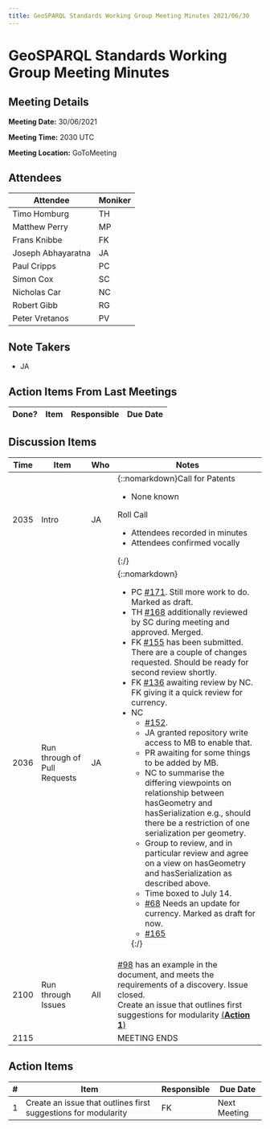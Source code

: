 ```yaml
---
title: GeoSPARQL Standards Working Group Meeting Minutes 2021/06/30
---
```

# GeoSPARQL Standards Working Group Meeting Minutes
## Meeting Details
**Meeting Date:** 30/06/2021

**Meeting Time:** 2030 UTC

**Meeting Location:** GoToMeeting  

## Attendees

| Attendee | Moniker |
| ---- | ---- |
| Timo Homburg | TH |
| Matthew Perry | MP |
| Frans Knibbe | FK |
| Joseph Abhayaratna | JA |
| Paul Cripps | PC |
| Simon Cox | SC |
| Nicholas Car | NC |
| Robert Gibb | RG |
| Peter Vretanos | PV |


## Note Takers
- JA

## Action Items From Last Meetings

| Done? | Item | Responsible | Due Date |
| ---- | ---- | ---- | --- |


## Discussion Items

| Time | Item | Who | Notes |
| ---- | ---- | ---- | ---- |
| 2035 | Intro | JA | {::nomarkdown}Call for Patents<ul><li>None known</li></ul>Roll Call<ul><li>Attendees recorded in minutes</li><li>Attendees confirmed vocally</li></ul>{:/} |
| 2036 | Run through of Pull Requests | JA | {::nomarkdown}<ul><li>PC [#171](https://github.com/opengeospatial/ogc-geosparql/pull/171). Still more work to do.<br/>Marked as draft.<br/></li><li>TH [#168](https://github.com/opengeospatial/ogc-geosparql/pull/168) additionally reviewed by SC during meeting and approved. Merged. </li><li>FK [#155](https://github.com/opengeospatial/ogc-geosparql/pull/155) has been submitted. There are a couple of changes requested. Should be ready for second review shortly. </li><li>FK [#136](https://github.com/opengeospatial/ogc-geosparql/pull/136) awaiting review by NC. FK giving it a quick review for currency.</li><li>NC<ul><li>[#152](https://github.com/opengeospatial/ogc-geosparql/pull/152).</li><li>JA granted repository write access to MB to enable that.</li><li>PR awaiting for some things to be added by MB.</li><li>NC to summarise the differing viewpoints on relationship between hasGeometry and hasSerialization e.g., should there be a restriction of one serialization per geometry.</li><li>Group to review, and in particular review and agree on a view on hasGeometry and hasSerialization as described above.</li><li>Time boxed to July 14.</li><li>[#68](https://github.com/opengeospatial/ogc-geosparql/pull/68) Needs an update for currency. Marked as draft for now.</li><li>[#165](https://github.com/opengeospatial/ogc-geosparql/pull/165)</li></ul>{:/} |
| 2100 | Run through Issues | All | [#98](https://github.com/opengeospatial/ogc-geosparql/issues/98) has an example in the document, and meets the requirements of a discovery. Issue closed.<br/>Create an issue that outlines first suggestions for modularity [(**Action 1**)](#action_1) |
| 2115 | | | MEETING ENDS |

## Action Items

| \# | Item | Responsible | Due Date |
| ---- | ---- | ---- | ---- |
| <span name="action_1">1</span> | Create an issue that outlines first suggestions for modularity | FK | Next Meeting |
